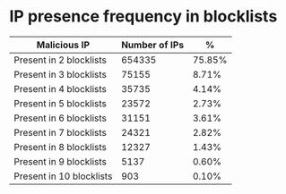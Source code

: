 # IP presence frequency in blocklists
| Malicious IP | Number of IPs | % |
|----|----|----|
| Present in 2 blocklists | 654335 | 75.85% |
| Present in 3 blocklists | 75155 | 8.71% |
| Present in 4 blocklists | 35735 | 4.14% |
| Present in 5 blocklists | 23572 | 2.73% |
| Present in 6 blocklists | 31151 | 3.61% |
| Present in 7 blocklists | 24321 | 2.82% |
| Present in 8 blocklists | 12327 | 1.43% |
| Present in 9 blocklists | 5137 | 0.60% |
| Present in 10 blocklists | 903 | 0.10% |
